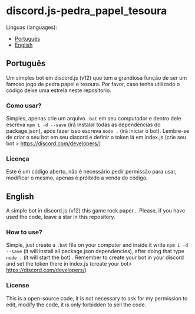 # discord.js-pedra_papel_tesoura

Linguas (languages):
* [Português](#português)
* [English](#english)


## Português
Um simples bot em discord.js (v12) que tem a grandiosa função de ser um famoso jogo de pedra papel e tesoura.
Por favor, caso tenha utilizado o código deixe uma estrela neste repositorio.

### Como usar?
Simples, apenas crie um arquivo `.bat` em seu computador e dentro dele escreva `npm i -d --save` (irá instalar todas as dependencias do package.json), após fazer isso escreva `node .` (irá iniciar o bot). Lembre-se de criar o seu bot em seu discord e definir o token lá em index.js (crie seu bot > https://discord.com/developers/)

### Licença
Este é um código aberto, não é necessário pedir permissão para usar, modificar o mesmo, apenas é próibido a venda do código.

## English
A simple bot in discord.js (v12) this game rock paper...
Please, if you have used the code, leave a star in this repository.

### How to use?
Simple, just create a `.bat` file on your computer and inside it write `npm i -d --save` (it will install all package.json dependencies), after doing that type` node .` (it will start the bot) . Remember to create your bot in your discord and set the token there in index.js (create your bot> https://discord.com/developers/)

### License
This is a open-source code, it is not necessary to ask for my permission to edit, modify the code, it is only forbidden to sell the code.
